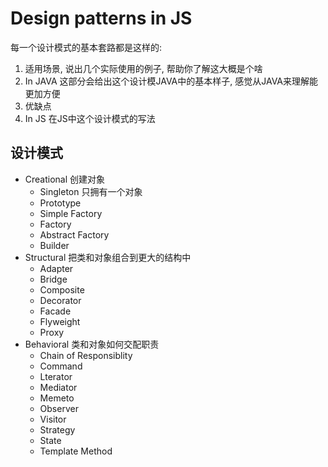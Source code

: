 # Design patterns in JS
每一个设计模式的基本套路都是这样的:  

1. 适用场景, 说出几个实际使用的例子, 帮助你了解这大概是个啥  
1. In JAVA 这部分会给出这个设计模JAVA中的基本样子, 感觉从JAVA来理解能更加方便
1. 优缺点
1. In JS  在JS中这个设计模式的写法



## 设计模式

- Creational    创建对象
  - Singleton   只拥有一个对象
  - Prototype
  - Simple Factory
  - Factory
  - Abstract Factory
  - Builder
- Structural    把类和对象组合到更大的结构中
  - Adapter
  - Bridge
  - Composite
  - Decorator
  - Facade
  - Flyweight
  - Proxy
- Behavioral    类和对象如何交配职责
  - Chain of Responsiblity
  - Command
  - Lterator
  - Mediator
  - Memeto
  - Observer
  - Visitor
  - Strategy
  - State
  - Template Method